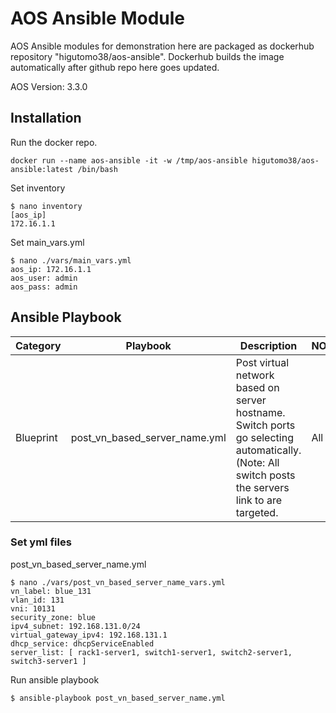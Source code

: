 # **AOS Ansible Module**

AOS Ansible modules for demonstration here are packaged as dockerhub repository "higutomo38/aos-ansible". Dockerhub builds the image automatically after github repo here goes updated.

AOS Version: 3.3.0

## **Installation**

Run the docker repo.
```
docker run --name aos-ansible -it -w /tmp/aos-ansible higutomo38/aos-ansible:latest /bin/bash
```

Set inventory
```
$ nano inventory
[aos_ip]
172.16.1.1 
```

Set main_vars.yml
```
$ nano ./vars/main_vars.yml
aos_ip: 172.16.1.1
aos_user: admin
aos_pass: admin
```

## **Ansible Playbook**

| Category | Playbook | Description | NOS |
| --- | --- | --- | --- |
| Blueprint | post_vn_based_server_name.yml | Post virtual network based on server hostname. Switch ports go selecting automatically. (Note: All switch posts the servers link to are targeted. | All |

### **Set yml files**
post_vn_based_server_name.yml
```
$ nano ./vars/post_vn_based_server_name_vars.yml 
vn_label: blue_131
vlan_id: 131
vni: 10131
security_zone: blue
ipv4_subnet: 192.168.131.0/24
virtual_gateway_ipv4: 192.168.131.1
dhcp_service: dhcpServiceEnabled
server_list: [ rack1-server1, switch1-server1, switch2-server1, switch3-server1 ]
```

Run ansible playbook
```
$ ansible-playbook post_vn_based_server_name.yml
```



